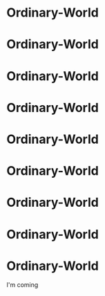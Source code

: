 # Ordinary-World
# Ordinary-World
# Ordinary-World
# Ordinary-World
# Ordinary-World
# Ordinary-World
# Ordinary-World
# Ordinary-World
# Ordinary-World
I'm coming
